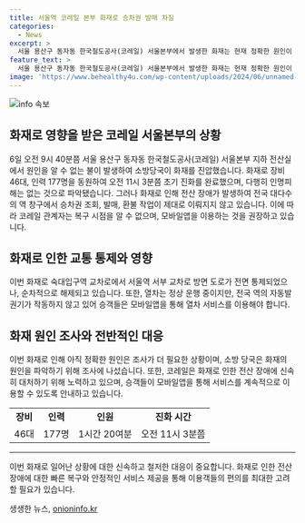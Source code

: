 ```yaml
---
title: 서울역 코레일 본부 화재로 승차권 발매 차질
categories:
  - News
excerpt: >
  서울 용산구 동자동 한국철도공사(코레일) 서울본부에서 발생한 화재는 현재 정확한 원인이 조사 중이지만, 인명피해는 없는 것으로 파악됐다. 소방 당국은 46대의 장비와 177명의 인력을 동원해 1시간 20여분 만에 화재를 진압했다. 화재로 인해 역 창구에서의 승차권 조회 및 발매, 환불 작업이 일시 중단되었지만, 열차 운행에는 영향이 없다고 한다. 화재로 인한 전산 장애 때문에 현장 자동발권기가 작동하지 않고 있는 상황이며, 복구 시점은 미정이라고 한다.
feature_text: >
  서울 용산구 동자동 한국철도공사(코레일) 서울본부에서 발생한 화재는 현재 정확한 원인이 조사 중이지만, 인명피해는 없는 것으로 파악됐다. 소방 당국은 46대의 장비와 177명의 인력을 동원해 1시간 20여분 만에 화재를 진압했다. 화재로 인해 역 창구에서의 승차권 조회 및 발매, 환불 작업이 일시 중단되었지만, 열차 운행에는 영향이 없다고 한다. 화재로 인한 전산 장애 때문에 현장 자동발권기가 작동하지 않고 있는 상황이며, 복구 시점은 미정이라고 한다.
image: 'https://www.behealthy4u.com/wp-content/uploads/2024/06/unnamed-file.png'
---
```


<p><img src="https://www.behealthy4u.com/wp-content/uploads/2024/06/unnamed-file.png" alt="info 속보" /></p>

<h2 data-ke-size="size26">화재로 영향을 받은 코레일 서울본부의 상황</h2>

<p data-ke-size="size16">6일 오전 9시 40분쯤 서울 용산구 동자동 한국철도공사(코레일) 서울본부 지하 전산실에서 원인을 알 수 없는 불이 발생하여 소방당국이 화재를 진압했습니다. 화재로 장비 46대, 인력 177명을 동원하여 오전 11시 3분쯤 초기 진화를 완료했으며, 다행히 인명피해는 없는 것으로 파악됐습니다. 그러나 화재로 인해 전산 장애가 발생하여 전국 대다수의 역 창구에서 승차권 조회, 발매, 환불 작업이 제대로 이뤄지지 않고 있습니다. 이에 따라 코레일 관계자는 복구 시점을 알 수 없으며, 모바일앱을 이용하는 것을 권장하고 있습니다.</p>

<h2 data-ke-size="size26">화재로 인한 교통 통제와 영향</h2>

<p data-ke-size="size16">이번 화재로 숙대입구역 교차로에서 서울역 서부 교차로 방면 도로가 전면 통제되었으나, 순차적으로 해제되고 있습니다. 또한, 열차는 정상 운행 중이지만, 전국 역의 자동발권기가 작동하지 않고 있어 승객들은 모바일앱을 통해 열차 서비스를 이용해야 합니다.</p>

<h2 data-ke-size="size26">화재 원인 조사와 전반적인 대응</h2>

<p data-ke-size="size16">이번 화재로 인해 아직 정확한 원인은 조사가 더 필요한 상황이며, 소방 당국은 화재의 원인을 파악하기 위해 조사에 나섰습니다. 또한, 코레일은 화재로 인한 전산 장애에 신속히 대처하기 위해 노력하고 있으며, 승객들이 모바일앱을 통해 서비스를 계속적으로 이용할 수 있도록 안내하고 있습니다.</p>

<table>
    <tbody>
        <tr>
            <td style="text-align: center; height: 17px;"><b>장비</b></td>
            <td style="text-align: center; height: 17px;"><b>인력</b></td>
            <td style="text-align: center; height: 17px;"><b>인원</b></td>
            <td style="text-align: center; height: 17px;"><b>진화 시간</b></td>
        </tr>
        <tr>
            <td style="text-align: center; height: 17px;">46대</td>
            <td style="text-align: center; height: 17px;">177명</td>
            <td style="text-align: center; height: 17px;">1시간 20여분</td>
            <td style="text-align: center; height: 17px;">오전 11시 3분쯤</td>
        </tr>
    </tbody>
</table>

<hr>

<p data-ke-size="size16">이번 화재로 일어난 상황에 대한 신속하고 철저한 대응이 중요합니다. 화재로 인한 전산 장애에 대한 빠른 복구와 안정적인 서비스 제공을 통해 이용객들의 편의를 최대한 고려할 필요가 있습니다.</p>
생생한 뉴스, <a href="https://onioninfo.kr" rel="dofollow">onioninfo.kr</a>



